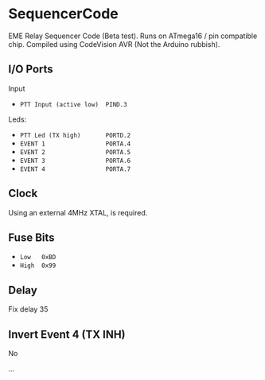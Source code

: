 # SequencerCode
EME Relay Sequencer Code (Beta test). Runs on ATmega16 / pin compatible chip.
Compiled using CodeVision AVR (Not the Arduino rubbish).

## I/O Ports
Input
* `PTT Input (active low)  PIND.3`

Leds:
* `PTT Led (TX high)       PORTD.2`
* `EVENT 1                 PORTA.4`
* `EVENT 2                 PORTA.5`
* `EVENT 3                 PORTA.6`
* `EVENT 4                 PORTA.7`

## Clock
Using an external 4MHz XTAL, is required.

## Fuse Bits
* `Low   0xBD`
* `High  0x99`

## Delay
Fix delay 35

## Invert Event 4 (TX INH)
No

...
